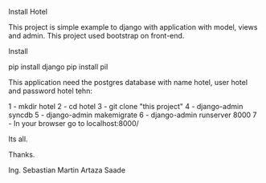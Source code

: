 Install Hotel

This project is simple example to django with application with model, views and admin.
This project used bootstrap on front-end.


Install

pip install django
pip install pil

This application need the postgres database with name hotel, user hotel and password hotel
tehn:

1 - mkdir hotel
2 - cd hotel
3 - git clone "this project"
4 - django-admin syncdb
5 - django-admin makemigrate
6 - django-admin runserver 8000
7 - In your browser go to localhost:8000/

Its all.

Thanks.

Ing. Sebastian Martin Artaza Saade
